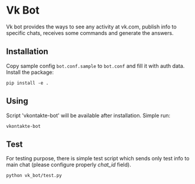 # Vk Bot
Vk bot provides the ways to see any activity at vk.com, publish info to specific chats, receives some commands and generate the answers.

Installation
------------

Copy sample config `bot.conf.sample` to `bot.conf` and fill it with auth data.
Install the package:

    pip install -e .

Using
-----

Script 'vkontakte-bot' will be available after installation.
Simple run:

    vkontakte-bot

Test
----

For testing purpose, there is simple test script which sends
only test info to main chat (please configure properly *chat_id* field).

    python vk_bot/test.py
